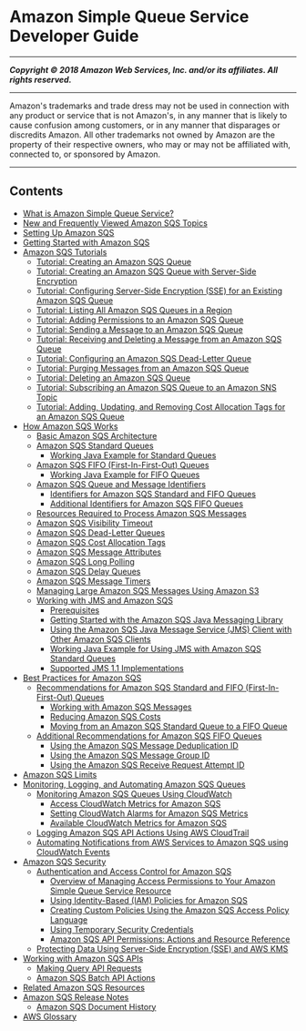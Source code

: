 # Amazon Simple Queue Service Developer Guide

-----
*****Copyright &copy; 2018 Amazon Web Services, Inc. and/or its affiliates. All rights reserved.*****

-----
Amazon's trademarks and trade dress may not be used in 
     connection with any product or service that is not Amazon's, 
     in any manner that is likely to cause confusion among customers, 
     or in any manner that disparages or discredits Amazon. All other 
     trademarks not owned by Amazon are the property of their respective
     owners, who may or may not be affiliated with, connected to, or 
     sponsored by Amazon.

-----
## Contents
+ [What is Amazon Simple Queue Service?](welcome.md)
+ [New and Frequently Viewed Amazon SQS Topics](sqs-newly-added-most-frequently-viewed-topics.md)
+ [Setting Up Amazon SQS](sqs-setting-up.md)
+ [Getting Started with Amazon SQS](sqs-getting-started.md)
+ [Amazon SQS Tutorials](sqs-tutorials.md)
   + [Tutorial: Creating an Amazon SQS Queue](sqs-create-queue.md)
   + [Tutorial: Creating an Amazon SQS Queue with Server-Side Encryption](sqs-create-queue-sse.md)
   + [Tutorial: Configuring Server-Side Encryption (SSE) for an Existing Amazon SQS Queue](sqs-configure-sse-existing-queue.md)
   + [Tutorial: Listing All Amazon SQS Queues in a Region](sqs-list-all-queues.md)
   + [Tutorial: Adding Permissions to an Amazon SQS Queue](sqs-add-permissions.md)
   + [Tutorial: Sending a Message to an Amazon SQS Queue](sqs-send-message.md)
   + [Tutorial: Receiving and Deleting a Message from an Amazon SQS Queue](sqs-receive-delete-message.md)
   + [Tutorial: Configuring an Amazon SQS Dead-Letter Queue](sqs-configure-dead-letter-queue.md)
   + [Tutorial: Purging Messages from an Amazon SQS Queue](sqs-purge-queue.md)
   + [Tutorial: Deleting an Amazon SQS Queue](sqs-delete-queue.md)
   + [Tutorial: Subscribing an Amazon SQS Queue to an Amazon SNS Topic](sqs-subscribe-queue-sns-topic.md)
   + [Tutorial: Adding, Updating, and Removing Cost Allocation Tags for an Amazon SQS Queue](sqs-add-update-remove-tag-queue.md)
+ [How Amazon SQS Works](sqs-how-it-works.md)
   + [Basic Amazon SQS Architecture](sqs-basic-architecture.md)
   + [Amazon SQS Standard Queues](standard-queues.md)
      + [Working Java Example for Standard Queues](standard-queues-getting-started-java.md)
   + [Amazon SQS FIFO (First-In-First-Out) Queues](FIFO-queues.md)
      + [Working Java Example for FIFO Queues](FIFO-queues-getting-started-java.md)
   + [Amazon SQS Queue and Message Identifiers](sqs-queue-message-identifiers.md)
      + [Identifiers for Amazon SQS Standard and FIFO Queues](sqs-general-identifiers.md)
      + [Additional Identifiers for Amazon SQS FIFO Queues](sqs-additional-fifo-queue-identifiers.md)
   + [Resources Required to Process Amazon SQS Messages](sqs-resources-required-process-messages.md)
   + [Amazon SQS Visibility Timeout](sqs-visibility-timeout.md)
   + [Amazon SQS Dead-Letter Queues](sqs-dead-letter-queues.md)
   + [Amazon SQS Cost Allocation Tags](sqs-queue-tags.md)
   + [Amazon SQS Message Attributes](sqs-message-attributes.md)
   + [Amazon SQS Long Polling](sqs-long-polling.md)
   + [Amazon SQS Delay Queues](sqs-delay-queues.md)
   + [Amazon SQS Message Timers](sqs-message-timers.md)
   + [Managing Large Amazon SQS Messages Using Amazon S3](sqs-s3-messages.md)
   + [Working with JMS and Amazon SQS](sqs-java-message-service-jms-client.md)
      + [Prerequisites](prerequisites.md)
      + [Getting Started with the Amazon SQS Java Messaging Library](getting-started.md)
      + [Using the Amazon SQS Java Message Service (JMS) Client with Other Amazon SQS Clients](sqs-jms-client-with-sqs-clients.md)
      + [Working Java Example for Using JMS with Amazon SQS Standard Queues](code-examples.md)
      + [Supported JMS 1.1 Implementations](supported-implementations.md)
+ [Best Practices for Amazon SQS](sqs-best-practices.md)
   + [Recommendations for Amazon SQS Standard and FIFO (First-In-First-Out) Queues](sqs-standard-fifo-queue-best-practices.md)
      + [Working with Amazon SQS Messages](working-with-messages.md)
      + [Reducing Amazon SQS Costs](reducing-costs.md)
      + [Moving from an Amazon SQS Standard Queue to a FIFO Queue](moving-from-high-throughout-queue-to-FIFO-queue.md)
   + [Additional Recommendations for Amazon SQS FIFO Queues](sqs-additional-fifo-queue-recommendations.md)
      + [Using the Amazon SQS Message Deduplication ID](using-messagededuplicationid-property.md)
      + [Using the Amazon SQS Message Group ID](using-messagegroupid-property.md)
      + [Using the Amazon SQS Receive Request Attempt ID](using-receiverequestattemptid-request-parameter.md)
+ [Amazon SQS Limits](sqs-limits.md)
+ [Monitoring, Logging, and Automating Amazon SQS Queues](sqs-monitoring-logging.md)
   + [Monitoring Amazon SQS Queues Using CloudWatch](sqs-monitoring-using-cloudwatch.md)
      + [Access CloudWatch Metrics for Amazon SQS](sqs-access-metrics.md)
      + [Setting CloudWatch Alarms for Amazon SQS Metrics](set-cloudwatch-alarms-for-metrics.md)
      + [Available CloudWatch Metrics for Amazon SQS](sqs-available-cloudwatch-metrics.md)
   + [Logging Amazon SQS API Actions Using AWS CloudTrail](logging-using-cloudtrail.md)
   + [Automating Notifications from AWS Services to Amazon SQS using CloudWatch Events](sqs-automating-using-cloudwatch-events.md)
+ [Amazon SQS Security](sqs-security.md)
   + [Authentication and Access Control for Amazon SQS](sqs-authentication-and-access-control.md)
      + [Overview of Managing Access Permissions to Your Amazon Simple Queue Service Resource](sqs-overview-of-managing-access.md)
      + [Using Identity-Based (IAM) Policies for Amazon SQS](sqs-using-identity-based-policies.md)
      + [Creating Custom Policies Using the Amazon SQS Access Policy Language](sqs-creating-custom-policies.md)
      + [Using Temporary Security Credentials](sqs-using-temporary-security-credentials.md)
      + [Amazon SQS API Permissions: Actions and Resource Reference](sqs-api-permissions-reference.md)
   + [Protecting Data Using Server-Side Encryption (SSE) and AWS KMS](sqs-server-side-encryption.md)
+ [Working with Amazon SQS APIs](sqs-working-with-apis.md)
   + [Making Query API Requests](sqs-making-api-requests.md)
   + [Amazon SQS Batch API Actions](sqs-batch-api-actions.md)
+ [Related Amazon SQS Resources](related-resources.md)
+ [Amazon SQS Release Notes](sqs-release-notes.md)
   + [Amazon SQS Document History](sqs-document-history.md)
+ [AWS Glossary](glossary.md)